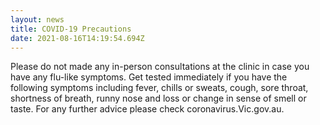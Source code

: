 ```yaml
---
layout: news
title: COVID-19 Precautions
date: 2021-08-16T14:19:54.694Z
---
```

Please do not made any in-person consultations at the clinic in case you have any flu-like symptoms.  Get tested immediately if  you have the following symptoms including fever, chills or sweats, cough, sore throat, shortness of breath, runny nose and loss or change in sense of smell or taste.  For any further advice please check coronavirus.Vic.gov.au.